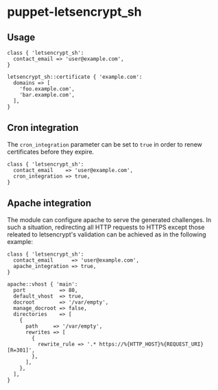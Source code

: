 # puppet-letsencrypt_sh

## Usage

~~~
class { 'letsencrypt_sh':
  contact_email => 'user@example.com',
}

letsencrypt_sh::certificate { 'example.com':
  domains => [
    'foo.example.com',
    'bar.example.com',
  ],
}
~~~

## Cron integration

The `cron_integration` parameter can be set to `true` in order to renew certificates before they expire.

~~~
class { 'letsencrypt_sh':
  contact_email    => 'user@example.com',
  cron_integration => true,
}
~~~

## Apache integration

The module can configure apache to serve the generated challenges.  In such a situation, redirecting all HTTP requests to HTTPS except those releated to letsencrypt's validation can be achieved as in the following example:

~~~
class { 'letsencrypt_sh':
  contact_email      => 'user@example.com',
  apache_integration => true,
}

apache::vhost { 'main':
  port           => 80,
  default_vhost  => true,
  docroot        => '/var/empty',
  manage_docroot => false,
  directories    => [
    {
      path     => '/var/empty',
      rewrites => [
        {
          rewrite_rule => '.* https://%{HTTP_HOST}%{REQUEST_URI} [R=301]',
        },
      ],
    },
  ],
}
~~~
